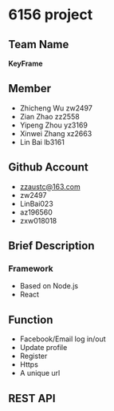 # 6156 project
## Team Name
**KeyFrame**

## Member
* Zhicheng Wu zw2497
* Zian Zhao zz2558
* Yipeng Zhou yz3169
* Xinwei Zhang xz2663
* Lin Bai lb3161

## Github Account
* zzaustc@163.com
* zw2497
* LinBai023
* az196560
* zxw018018

## Brief Description
### Framework
* Based on Node.js
* React

## Function
* Facebook/Email log in/out
* Update profile
* Register
* Https
* A unique url

## REST API




